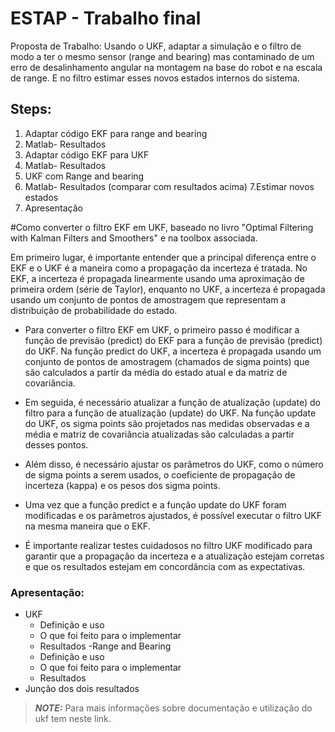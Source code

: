 # ESTAP - Trabalho final
Proposta de Trabalho: Usando o UKF, adaptar a simulação e o filtro de modo a ter o mesmo sensor (range and bearing) mas contaminado de um erro de desalinhamento angular na montagem na base do robot e na escala de range. E no filtro estimar esses novos estados internos do sistema.

## Steps:
1. Adaptar código EKF para range and bearing
2. Matlab- Resultados
3. Adaptar código EKF para UKF
4. Matlab- Resultados
5. UKF com Range and bearing
6. Matlab- Resultados (comparar com resultados acima)
7.Estimar novos estados
8. Apresentação

#Como converter o filtro EKF em UKF, baseado no livro "Optimal Filtering with Kalman Filters and Smoothers" e na toolbox associada.

Em primeiro lugar, é importante entender que a principal diferença entre o EKF e o UKF é a maneira como a propagação da incerteza é tratada. No EKF, a incerteza é propagada linearmente usando uma aproximação de primeira ordem (série de Taylor), enquanto no UKF, a incerteza é propagada usando um conjunto de pontos de amostragem que representam a distribuição de probabilidade do estado.

- Para converter o filtro EKF em UKF, o primeiro passo é modificar a função de previsão (predict) do EKF para a função de previsão (predict) do UKF. Na função predict do UKF, a incerteza é propagada usando um conjunto de pontos de amostragem (chamados de sigma points) que são calculados a partir da média do estado atual e da matriz de covariância.

- Em seguida, é necessário atualizar a função de atualização (update) do filtro para a função de atualização (update) do UKF. Na função update do UKF, os sigma points são projetados nas medidas observadas e a média e matriz de covariância atualizadas são calculadas a partir desses pontos.

- Além disso, é necessário ajustar os parâmetros do UKF, como o número de sigma points a serem usados, o coeficiente de propagação de incerteza (kappa) e os pesos dos sigma points.

- Uma vez que a função predict e a função update do UKF foram modificadas e os parâmetros ajustados, é possível executar o filtro UKF na mesma maneira que o EKF.

- É importante realizar testes cuidadosos no filtro UKF modificado para garantir que a propagação da incerteza e a atualização estejam corretas e que os resultados estejam em concordância com as expectativas.



### Apresentação:
- UKF
  - Definição e uso
  - O que foi feito para o implementar
  - Resultados
-Range and Bearing
  - Definição e uso
  - O que foi feito para o implementar
  - Resultados
- Junção dos dois resultados
> **_NOTE:_**  Para mais informações sobre documentação e utilização do ukf tem neste link.
